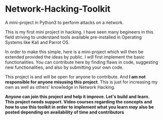 # Network-Hacking-Toolkit
A mini-project in Python3 to perform attacks on a network.

This is my first mini project in hacking. I have seen many begineers in this field striving to understand tools available pre-installed in Operating Systems like Kali and Parrot OS.

In order to make this simple, here is a mini-project which will then be extended provided the ideas by public. I will first implement the basic functionalities. You can contribute here by finding flaws in code, suggesting new functionalities, and also by submitting your own code.

This project is and will be open for anyone to contribute. And **I am not responsible for anyone misusing this project**. This is just for increasing my own as well as others' knowledge in Network Hacking.

**Anyone can join this project and help it improve. Let's build and learn. This project needs support. Video courses regarding the concepts and how to use this toolkit in order to implement what you learn _may_ also be posted depending on availability of time and contributors**
